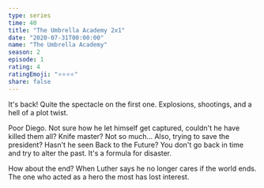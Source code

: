 ```yaml
---
type: series
time: 40
title: "The Umbrella Academy 2x1"
date: "2020-07-31T00:00:00"
name: "The Umbrella Academy"
season: 2
episode: 1
rating: 4
ratingEmoji: "⭐️⭐️⭐️⭐️"
share: false
---
```


It's back! Quite the spectacle on the first one. Explosions, shootings, and a hell of a plot twist.

Poor Diego. Not sure how he let himself get captured, couldn't he have killed them all? Knife master? Not so much... Also, trying to save the president? Hasn't he seen Back to the Future? You don't go back in time and try to alter the past. It's a formula for disaster.

How about the end? When Luther says he no longer cares if the world ends. The one who acted as a hero the most has lost interest.
